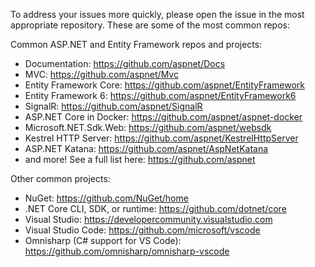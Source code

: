 To address your issues more quickly, please open the issue in the most appropriate repository. These are some of the most common repos:

Common ASP.NET and Entity Framework repos and projects:

 - Documentation: https://github.com/aspnet/Docs
 - MVC: https://github.com/aspnet/Mvc
 - Entity Framework Core: https://github.com/aspnet/EntityFramework
 - Entity Framework 6: https://github.com/aspnet/EntityFramework6
 - SignalR: https://github.com/aspnet/SignalR
 - ASP.NET Core in Docker: https://github.com/aspnet/aspnet-docker
 - Microsoft.NET.Sdk.Web: https://github.com/aspnet/websdk
 - Kestrel HTTP Server: https://github.com/aspnet/KestrelHttpServer
 - ASP.NET Katana: https://github.com/aspnet/AspNetKatana
 - and more! See a full list here: https://github.com/aspnet

Other common projects:

 - NuGet: https://github.com/NuGet/home
 - .NET Core CLI, SDK, or runtime: https://github.com/dotnet/core
 - Visual Studio: https://developercommunity.visualstudio.com
 - Visual Studio Code: https://github.com/microsoft/vscode
 - Omnisharp (C# support for VS Code): https://github.com/omnisharp/omnisharp-vscode
